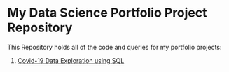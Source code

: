 # My Data Science Portfolio Project Repository

This Repository holds all of the code and queries for my portfolio projects:

1. [Covid-19 Data Exploration using SQL](../blob/master/COVID-Data-Exploration/)
